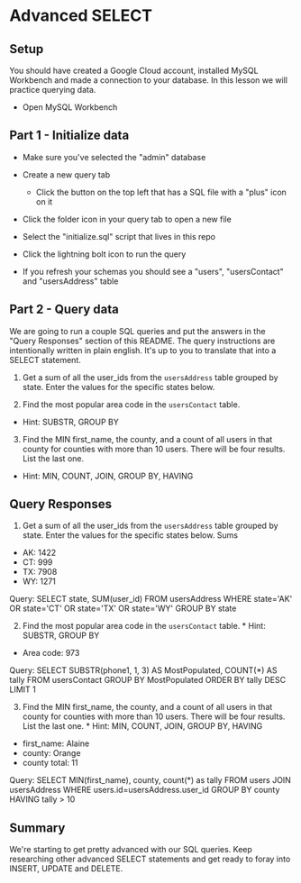 # Advanced SELECT

## Setup

You should have created a Google Cloud account, installed MySQL Workbench and made a connection to your database. In this lesson we will practice querying data.

* Open MySQL Workbench

## Part 1 - Initialize data

* Make sure you've selected the "admin" database

* Create a new query tab
  * Click the button on the top left that has a SQL file with a "plus" icon on it

* Click the folder icon in your query tab to open a new file

* Select the "initialize.sql" script that lives in this repo

* Click the lightning bolt icon to run the query

* If you refresh your schemas you should see a "users", "usersContact" and "usersAddress" table

## Part 2 - Query data

We are going to run a couple SQL queries and put the answers in the "Query Responses" section of this README. The query instructions are intentionally written in plain english. It's up to you to translate that into a SELECT statement.

1. Get a sum of all the user_ids from the `usersAddress` table grouped by state. Enter the values for the specific states below.

2. Find the most popular area code in the `usersContact` table.
  * Hint: SUBSTR, GROUP BY

3. Find the MIN first_name, the county, and a count of all users in that county for counties with more than 10 users. There will be four results. List the last one.
  * Hint: MIN, COUNT, JOIN, GROUP BY, HAVING


## Query Responses

1. Get a sum of all the user_ids from the `usersAddress` table grouped by state. Enter the values for the specific states below.
Sums
  * AK: 1422
  * CT: 999
  * TX: 7908
  * WY: 1271

Query:
SELECT state, SUM(user_id)
FROM usersAddress
WHERE state='AK' OR state='CT' OR state='TX' OR state='WY'
GROUP BY state

2. Find the most popular area code in the `usersContact` table. * Hint: SUBSTR, GROUP BY
  * Area code: 973

Query:
SELECT SUBSTR(phone1, 1, 3) AS MostPopulated, COUNT(*) AS tally
FROM usersContact
GROUP BY MostPopulated
ORDER BY tally DESC
LIMIT 1

3. Find the MIN first_name, the county, and a count of all users in that county for counties with more than 10 users. There will be four results. List the last one. * Hint: MIN, COUNT, JOIN, GROUP BY, HAVING
  * first_name: Alaine
  * county: Orange
  * county total: 11

Query:
SELECT
	MIN(first_name),
	county,
	count(*) as tally
FROM users
JOIN usersAddress
WHERE users.id=usersAddress.user_id
GROUP BY county
HAVING tally > 10


## Summary

We're starting to get pretty advanced with our SQL queries. Keep researching other advanced SELECT statements and get ready to foray into INSERT, UPDATE and DELETE.